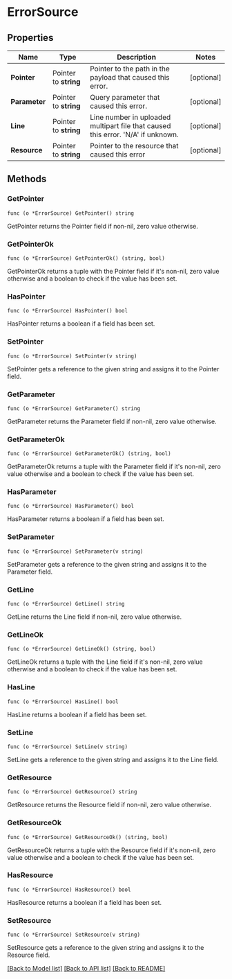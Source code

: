 # ErrorSource

## Properties

Name | Type | Description | Notes
------------ | ------------- | ------------- | -------------
**Pointer** | Pointer to **string** | Pointer to the path in the payload that caused this error. | [optional] 
**Parameter** | Pointer to **string** | Query parameter that caused this error. | [optional] 
**Line** | Pointer to **string** | Line number in uploaded multipart file that caused this error. &#39;N/A&#39; if unknown. | [optional] 
**Resource** | Pointer to **string** | Pointer to the resource that caused this error | [optional] 

## Methods

### GetPointer

`func (o *ErrorSource) GetPointer() string`

GetPointer returns the Pointer field if non-nil, zero value otherwise.

### GetPointerOk

`func (o *ErrorSource) GetPointerOk() (string, bool)`

GetPointerOk returns a tuple with the Pointer field if it's non-nil, zero value otherwise
and a boolean to check if the value has been set.

### HasPointer

`func (o *ErrorSource) HasPointer() bool`

HasPointer returns a boolean if a field has been set.

### SetPointer

`func (o *ErrorSource) SetPointer(v string)`

SetPointer gets a reference to the given string and assigns it to the Pointer field.

### GetParameter

`func (o *ErrorSource) GetParameter() string`

GetParameter returns the Parameter field if non-nil, zero value otherwise.

### GetParameterOk

`func (o *ErrorSource) GetParameterOk() (string, bool)`

GetParameterOk returns a tuple with the Parameter field if it's non-nil, zero value otherwise
and a boolean to check if the value has been set.

### HasParameter

`func (o *ErrorSource) HasParameter() bool`

HasParameter returns a boolean if a field has been set.

### SetParameter

`func (o *ErrorSource) SetParameter(v string)`

SetParameter gets a reference to the given string and assigns it to the Parameter field.

### GetLine

`func (o *ErrorSource) GetLine() string`

GetLine returns the Line field if non-nil, zero value otherwise.

### GetLineOk

`func (o *ErrorSource) GetLineOk() (string, bool)`

GetLineOk returns a tuple with the Line field if it's non-nil, zero value otherwise
and a boolean to check if the value has been set.

### HasLine

`func (o *ErrorSource) HasLine() bool`

HasLine returns a boolean if a field has been set.

### SetLine

`func (o *ErrorSource) SetLine(v string)`

SetLine gets a reference to the given string and assigns it to the Line field.

### GetResource

`func (o *ErrorSource) GetResource() string`

GetResource returns the Resource field if non-nil, zero value otherwise.

### GetResourceOk

`func (o *ErrorSource) GetResourceOk() (string, bool)`

GetResourceOk returns a tuple with the Resource field if it's non-nil, zero value otherwise
and a boolean to check if the value has been set.

### HasResource

`func (o *ErrorSource) HasResource() bool`

HasResource returns a boolean if a field has been set.

### SetResource

`func (o *ErrorSource) SetResource(v string)`

SetResource gets a reference to the given string and assigns it to the Resource field.


[[Back to Model list]](../README.md#documentation-for-models) [[Back to API list]](../README.md#documentation-for-api-endpoints) [[Back to README]](../README.md)


